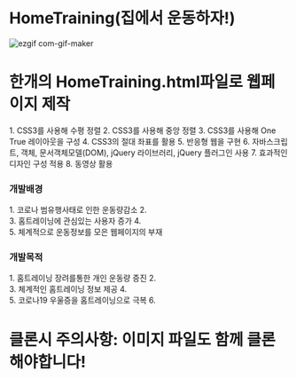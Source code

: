 # HomeTraining(집에서 운동하자!)

![ezgif com-gif-maker](https://user-images.githubusercontent.com/48792153/120433612-69b70b80-c3b6-11eb-90f4-aa1d76704909.gif)

<h1> 한개의 HomeTraining.html파일로 웹페이지 제작</h1>
1. CSS3를 사용해 수평 정렬
2. CSS3를 사용해 중앙 정렬
3. CSS3를 사용해 One True 레이아웃을 구성
4. CSS3의 절대 좌표를 활용
5. 반응형 웹을 구현
6. 자바스크립트, 객체, 문서객체모델(DOM), jQuery 라이브러리, jQuery 플러그인 사용
7. 효과적인 디자인 구성 적용
8. 동영상 활용 
<h3> 개발배경</h3>
1. 코로나 범유행사태로 인한 운동량감소
2. <br>
3. 홈트레이닝에 관심있는 사용자 증가
4. <br>
5. 체계적으로 운동정보를 모은 웹페이지의 부재
<br>
<h3> 개발목적</h3>
1. 홈트레이닝 장려를통한 개인 운동량 증진
2. <br>
3. 체계적인 홈트레이닝 정보 제공
4. <br>
5. 코로나19 우울증을 홈트레이닝으로 극복
6. <br>

<h1> 클론시 주의사항: 이미지 파일도 함께 클론해야합니다!</h1>


